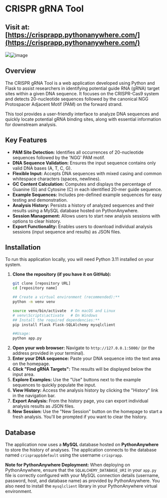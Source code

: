 # CRISPR gRNA Tool

## Visit at: [https://crisprapp.pythonanywhere.com/](https://crisprapp.pythonanywhere.com/)

<img src="blob:chrome-untrusted://media-app/73307319-bacf-4363-ac3a-6d12fca0f4f4"/>![image](https://github.com/user-attachments/assets/dfb6a2b9-d4ad-4847-8a1f-95f6f5e038eb)


## Overview

The CRISPR gRNA Tool is a web application developed using Python and Flask to assist researchers in identifying potential guide RNA (gRNA) target sites within a given DNA sequence. It focuses on the CRISPR-Cas9 system and detects 20-nucleotide sequences followed by the canonical NGG Protospacer Adjacent Motif (PAM) on the forward strand.

This tool provides a user-friendly interface to analyze DNA sequences and quickly locate potential gRNA binding sites, along with essential information for downstream analysis.

## Key Features

* **PAM Site Detection:** Identifies all occurrences of 20-nucleotide sequences followed by the 'NGG' PAM motif.
* **DNA Sequence Validation:** Ensures the input sequence contains only valid DNA bases (A, T, C, G).
* **Flexible Input:** Accepts DNA sequences with mixed casing and common whitespace characters (spaces, newlines).
* **GC Content Calculation:** Computes and displays the percentage of Guanine (G) and Cytosine (C) in each identified 20-mer guide sequence.
* **Example Sequences:** Includes pre-defined example sequences for easy testing and demonstration.
* **Analysis History:** Persists a history of analyzed sequences and their results using a MySQL database hosted on PythonAnywhere.
* **Session Management:** Allows users to start new analysis sessions with options to clear history.
* **Export Functionality:** Enables users to download individual analysis sessions (input sequence and results) as JSON files.

## Installation

To run this application locally, you will need Python 3.11 installed on your system.

1.  **Clone the repository (if you have it on GitHub):**
    ```bash
    git clone [repository URL]
    cd [repository name]
    
    ## Create a virtual environment (recommended):**
    python -m venv venv
    
    source venv/bin/activate  # On macOS and Linux
    # venv\Scripts\activate   # On Windows
    ## Install the required dependencies:**
    pip install Flask Flask-SQLAlchemy mysqlclient

    ##Usage:
    python app.py
    ```
2.  **Open your web browser:** Navigate to `http://127.0.0.1:5000/` (or the address provided in your terminal).
3.  **Enter your DNA sequence:** Paste your DNA sequence into the text area on the homepage.
4.  **Click "Find gRNA Targets":** The results will be displayed below the input area.
5.  **Explore Examples:** Use the "Use" buttons next to the example sequences to quickly populate the input.
6.  **View History:** Access the analysis history by clicking the "History" link in the navigation bar.
7.  **Export Analysis:** From the history page, you can export individual analysis results as JSON files.
8.  **New Session:** Use the "New Session" button on the homepage to start a fresh analysis. You'll be prompted if you want to clear the history.

## Database

The application now uses a **MySQL** database hosted on **PythonAnywhere** to store the history of analyses. The application connects to the database named `crisprapp$default` using the username `crisprapp`.

**Note for PythonAnywhere Deployment:** When deploying on PythonAnywhere, ensure that the `SQLALCHEMY_DATABASE_URI` in your `app.py` file is correctly configured with your MySQL connection details (username, password, host, and database name) as provided by PythonAnywhere. You also need to install the `mysqlclient` library in your PythonAnywhere virtual environment.
